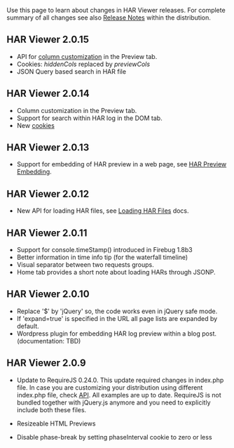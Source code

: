 Use this page to learn about changes in HAR Viewer releases. For complete summary of all changes see also [Release Notes](http://code.google.com/p/harviewer/source/browse/trunk/webapp/ReleaseNotes.txt) within the distribution.

## HAR Viewer 2.0.15 ##
  * API for [column customization](http://code.google.com/p/harviewer/wiki/API#Request_Column_Customization) in the Preview tab.
  * Cookies: _hiddenCols_ replaced by _previewCols_
  * JSON Query based search in HAR file

## HAR Viewer 2.0.14 ##
  * Column customization in the Preview tab.
  * Support for search within HAR log in the DOM tab.
  * New [cookies](http://code.google.com/p/harviewer/wiki/Customization?ts=1315753789&updated=Customization)

## HAR Viewer 2.0.13 ##
  * Support for embedding of HAR preview in a web page, see [HAR Preview Embedding](http://code.google.com/p/harviewer/wiki/Customization#HAR_Preview_Embedding).

## HAR Viewer 2.0.12 ##
  * New API for loading HAR files, see [Loading HAR Files](http://code.google.com/p/harviewer/wiki/API#Loading_HAR_Files) docs.

## HAR Viewer 2.0.11 ##
  * Support for console.timeStamp() introduced in Firebug 1.8b3
  * Better information in time info tip (for the waterfall timeline)
  * Visual separator between two requests groups.
  * Home tab provides a short note about loading HARs through JSONP.

## HAR Viewer 2.0.10 ##
  * Replace '$' by 'jQuery' so, the code works even in jQuery safe mode.
  * If 'expand=true' is specified in the URL all page lists are expanded by default.
  * Wordpress plugin for embedding HAR log preview within a blog post. (documentation: TBD)

## HAR Viewer 2.0.9 ##

  * Update to RequireJS 0.24.0. This update required changes in index.php file. In case you are customizing your distribution using different index.php file, check [API](http://code.google.com/p/harviewer/wiki/API). All examples are up to date. RequireJS is not bundled together with jQuery.js anymore and you need to explicitly include both these files.

  * Resizeable HTML Previews
  * Disable phase-break by setting phaseInterval cookie to zero or less